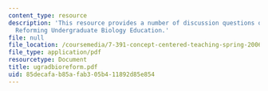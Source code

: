 ```yaml
---
content_type: resource
description: 'This resource provides a number of discussion questions on the topic:
  Reforming Undergraduate Biology Education.'
file: null
file_location: /coursemedia/7-391-concept-centered-teaching-spring-2006/85decafab85afab305b411892d85e854_ugradbioreform.pdf
file_type: application/pdf
resourcetype: Document
title: ugradbioreform.pdf
uid: 85decafa-b85a-fab3-05b4-11892d85e854
---
```

